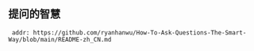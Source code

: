 ## 提问的智慧
     addr: https://github.com/ryanhanwu/How-To-Ask-Questions-The-Smart-Way/blob/main/README-zh_CN.md